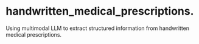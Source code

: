 # handwritten_medical_prescriptions.
Using multimodal LLM to extract structured information from handwritten medical prescriptions.
